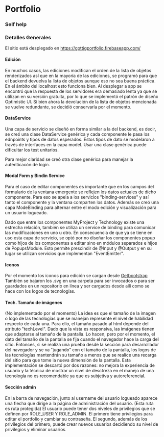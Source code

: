 # Portfolio

### Self help

### Detalles Generales

El sitio está desplegado en https://gottigportfolio.firebaseapp.com/


#### Edición

En muchos casos, las ediciones modifican el orden de la lista de objetos renderizados así que en la mayoría de las ediciones, se programó para que el backend devuelva la lista de objetos aunque eso no sea buena práctica.
En el ámbito del localhost esto funciona bien. 
Al desplegar a app se encontró que la respuesta de los servidores era demasiado lenta ya que se utilizan en su versión gratuita, por lo que se implementó el patrón de diseño Optimistic UI. Si bien ahora la devolución de la lista de objetos mencionada se vuelve redundante, se decidió conservarla por el momento.

#### DataService

Una capa de servicio se diseñó en forma similar a la del backend, es decir, se creó una clase DataService genérica y cada componente le pasa los ednpoints y tipos de datos esperados. Estos tipos de dato se modelaron a través de interfaces en la capa model.
Usar una clase genérica puede dificultar los test unitarios.

Para mejor claridad se creó otra clase genérica para manejar la autenticacón de login.


#### Modal Form y Bindin Service

Para el caso de editar componentes es importante que en los campos del formulario de la ventana emergente se reflejen los datos actuales de dicho componente. Para eso se apela a los servicios "binding-services" y así tanto el componente y la ventana comparten los datos.
 Además se creó una capa ModeBinding para alternar entre el modo edición y visualización para un usuario logueado.

Dado que entre los componentes MyProject y Technology existe una estrecha relación, también se utiliza un service de binding para comunicar las modificaciones en uno u otro.
En consecuencia de que ya se tiene en uso esta capa de servicio, se optó por no diseñar los componentes popup como hijos de los componentes a editar sino en módulos separados e hijos de PopupsModule. Esto permite prescindir de @Input y @Output y en su lugar se utilizan servicios que implementan "EventEmitter".

#### Iconos

Por el momento los íconos para edición se cargan desde [Getbootstrap](https://icons.getbootstrap.com/)
También se bajaron los .svg en una carpeta para ser invocados o para ser guardados en un repositorio en línea y ser cargados desde allí como se hace con los logos de tecnologías.

#### Tech. Tamaño de imágenes

(No implementado por el momento)
La idea es que el tamaño de la imagen o logo de las tecnologías que se manejan represente el nivel de habilidad respecto de cada una. Para ello, el tamaño pasado al html depende del atributo "techLevel". Dado que la vista es responsiva, las imágenes tienen que adaptarse al tamaño de la pantalla. Lo hacen, pero por el momento, el dato del tamaño de la pantalla se fija cuando el navegador hace la carga del sitio. Entonces, si se realiza una prueba desde la sección para desarrollador del navegador y se va "jugando" con el tamaño de la pantalla, los logos de las tecnologías mantendrán su tamaño a menos que se realice una recarga del sitio para que tome la nueva dimensión de la pantalla.
Esta implementación se descartó por dos razones: no mejora la experiencia de usuario y la técnica de mostrar un nivel de desctreza en el manejo de una tecnología no es recomendable ya que es subjetiva y autoreferencial.

#### Sección admin

En la barra de navegación, junto al username del usuario logueado aparece una flecha que dirige a la página de administración del usuario.
(Esta ruta es ruta protegida)
El usuario puede tener dos niveles de privilegios que se definen por ROLE_USER Y ROLE_ADMIN.
El primero tiene privilegios para editar el portfolio y cambiar su contraseña.
El segundo, además de los privilegios del primero, puede crear nuevos usuarios decidiendo su nivel de privilegios y eliminar usuarios.

